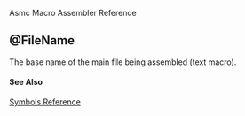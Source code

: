 Asmc Macro Assembler Reference

## @FileName

The base name of the main file being assembled (text macro).

#### See Also

[Symbols Reference](readme.md)
